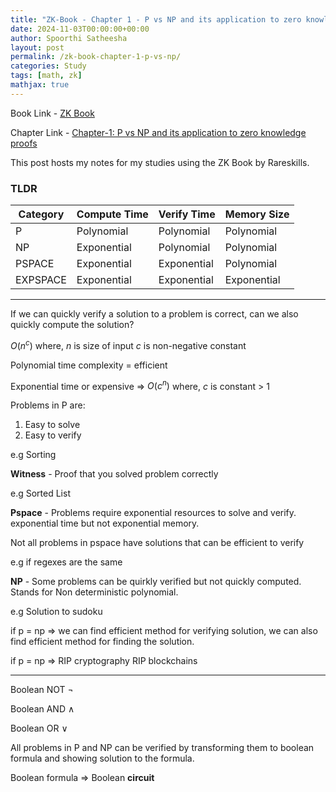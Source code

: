```yaml
---
title: "ZK-Book - Chapter 1 - P vs NP and its application to zero knowledge proofs"
date: 2024-11-03T00:00:00+00:00
author: Spoorthi Satheesha
layout: post
permalink: /zk-book-chapter-1-p-vs-np/
categories: Study
tags: [math, zk]
mathjax: true
---
```


Book Link - [ZK Book](https://www.rareskills.io/zk-book)

Chapter Link - [Chapter-1: P vs NP and its application to zero knowledge proofs](https://github.com/RareSkills/zk-book/blob/f27b170f03d38f8674801a75fbc4d7d1782f2344/content/p-vs-np/en/p-vs-np.md)

This post hosts my notes for my studies using the ZK Book by Rareskills.


### TLDR

| Category  | Compute Time | Verify Time | Memory Size |
| --------  | ------------ | ----------- | ----------- |
| P         | Polynomial   | Polynomial  | Polynomial  |
| NP        | Exponential  | Polynomial  | Polynomial  |
| PSPACE    | Exponential  | Exponential | Polynomial  |
| EXPSPACE  | Exponential  | Exponential | Exponential |

---

If we can quickly verify a solution to a problem is correct, can we also quickly compute the solution?

$O(n^c)$ 
where,
$n$ is size of input
$c$ is non-negative constant

Polynomial time complexity = efficient

Exponential time or expensive => $O(c^n)$ where, $c$ is constant > 1

Problems in P are:
1. Easy to solve
2. Easy to verify

e.g Sorting

**Witness** - Proof that you solved problem correctly

e.g Sorted List

**Pspace** - Problems require exponential resources to solve and verify. exponential time but not exponential memory.

Not all problems in pspace have solutions that can be efficient to verify

e.g if regexes are the same

**NP** - Some problems can be quirkly verified but not quickly computed. Stands for Non deterministic polynomial.

e.g Solution to sudoku

if p = np => we can find efficient method for verifying solution, we can also find efficient method for finding the solution.

if p = np => RIP cryptography RIP blockchains

---

Boolean NOT $¬$

Boolean AND $∧$

Boolean OR $∨$

All problems in P and NP can be verified by transforming them to boolean formula and showing solution to the formula.

Boolean formula => Boolean **circuit**